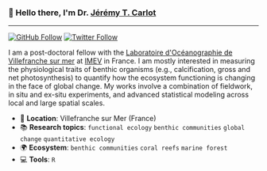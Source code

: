 ### 👋 Hello there, I'm Dr. [Jérémy T. Carlot](https://jaycrlt.github.io)

---

[![GitHub Follow](https://img.shields.io/github/followers/JayCrlt?label=Github&style=social)](https://github.com/JayCrlt)
[![Twitter Follow](https://img.shields.io/twitter/follow/Jerem_Carlot?label=Twitter&style=social)](https://twitter.com/Jerem_Carlot)

I am a post-doctoral fellow with the [Laboratoire d'Océanographie de Villefranche sur mer](https://lov.imev-mer.fr/web/) at [IMEV](https://www.imev-mer.fr/web/) in France. I am mostly interested in measuring the physiological traits of benthic organisms (e.g., calcification, gross and net photosynthesis) to quantify how the ecosystem functioning is changing in the face of global change. My works involve a combination of fieldwork, in situ and ex-situ experiments, and advanced statistical modeling across local and large spatial scales.

* :school: **Location**: Villefranche sur Mer (France)
* :books: **Research topics**: `functional ecology` `benthic communities` `global change` `quantitative ecology`
* :earth_africa: **Ecosystem**: `benthic communities` `coral reefs` `marine forest` 
* :computer: **Tools**: `R`

